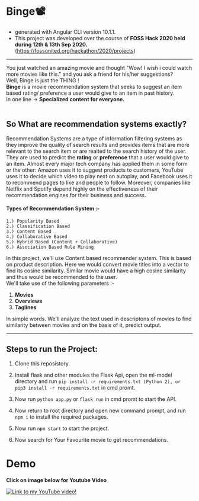 # Binge📽
- generated with Angular CLI version 10.1.1.<br>
- This project was developed over the course of **FOSS Hack 2020 held during 12th & 13th Sep 2020.** <br>
  (https://fossunited.org/hackathon/2020/projects) 
***
You just watched an amazing movie and thought "Wow! I wish i could watch more movies like this." and you ask a friend for his/her suggestions? <br>
Well, Binge is just the THING !<br>
**Binge** is a movie recommendation system that seeks to suggest an item based rating/ preference a user would give to an item in past history.<br>
In one line -> **Specialized content for everyone.**
<br>
<br>
## So What are recommendation systems exactly?
Recommendation Systems are a type of information filtering systems as they improve the quality of search results and provides items that are more relevant to the search item or are realted to the search history of the user.<br>
They are used to predict the **rating** or **preference** that a user would give to an item. Almost every major tech company has applied them in some form or the other: Amazon uses it to suggest products to customers, YouTube uses it to decide which video to play next on autoplay, and Facebook uses it to recommend pages to like and people to follow. Moreover, companies like Netflix and Spotify depend highly on the effectiveness of their recommendation engines for their business and success.
#### Types of Recommendation System :-

    1.) Popularity Based
    2.) Classification Based
    3.) Content Based
    4.) Collaborative Based
    5.) Hybrid Based (Content + Collaborative)
    6.) Association Based Rule Mining

In this project, we'll use Content based recommender system. This is based on product description. Here we would convert movie titles into a vector to find its cosine similarity. Similar movie would have a high cosine similarity and thus would be recommended to the user.<br>
We'll take use of the following parameters :-
1. **Movies**
2. **Overviews**
3. **Taglines** <br>

In simple words. We'll analyze the text used in descriptons of movies to find similarity between movies and on the basis of it, predict output.
***

## Steps to run the Project:

1. Clone this reposistory.

2. Install flask and other modules the Flask Api, open the ml-model directory and run `pip install -r requirements.txt (Python 2), or pip3 install -r requirements.txt` in cmd promt.

3. Now run `python app.py` or `flask run` in cmd promt to start the API.

4. Now return to root directory and open new command prompt, and run `npm i` to install the required packages.

5. Now run `npm start` to start the project.

6. Now search for Your Favourite movie to get recommendations.

# Demo 
**Click on image below for Youtube Video**

[![Link to my YouTube video!](https://github.com/ayushbathrey/Binge/blob/master/docs/short.gif)](https://www.youtube.com/embed/3SbYxrSDv6c)

